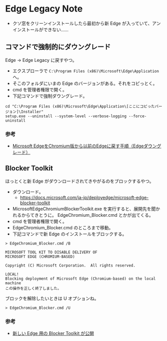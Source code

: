 Edge Legacy Note
===

- クソ窓をクリーンインストールしたら最初から新 Edge が入っていて、アンインストールができない……

## コマンドで強制的にダウングレード

Edge -> Edge Legacy に戻すやつ。

- エクスプローラで `C:\Program Files (x86)\Microsoft\Edge\Application` へ。
- そこのフォルダにいまの Edge のバージョンがある。それをコピっとく。
- cmd を管理者権限で開く。
- 下記コマンドで強制ダウングレード。

```plaintext
cd "C:\Program Files (x86)\Microsoft\Edge\Application\[ここにコピったバージョン]\Installer"
setup.exe --uninstall --system-level --verbose-logging --force-uninstall
```

### 参考

- [Microsoft EdgeをChromium版から以前のEdgeに戻す手順（Edgeダウングレード）](http://tanweb.net/2020/03/11/31135/)

## Blocker Toolkit

ほっとくと新 Edge がダウンロードされてきやがるのをブロックするやつ。

- ダウンロード。
    - https://docs.microsoft.com/ja-jp/deployedge/microsoft-edge-blocker-toolkit
- MicrosoftEdgeChromiumBlockerToolkit.exe を実行すると、展開先を聞かれるからてきとうに。 EdgeChromium_Blocker.cmd とかが出てくる。
- cmd を管理者権限で開く。
- EdgeChromium_Blocker.cmd のところまで移動。
- 下記コマンドで新 Edge のインストールをブロックする。

```plaintext
> EdgeChromium_Blocker.cmd /B

MICROSOFT TOOL KIT TO DISABLE DELIVERY OF
MICROSOFT EDGE (CHROMIUM-BASED)

Copyright (C) Microsoft Corporation.  All rights reserved.

LOCAL!
Blocking deployment of Microsoft Edge (Chromium-based) on the local machine
この操作を正しく終了しました。
```

ブロックを解除したいときは U オプションね。

```plaintext
> EdgeChromium_Blocker.cmd /U
```

### 参考

- [新しい Edge 用の Blocker Toolkit が公開](https://hebikuzure.wordpress.com/2019/12/18/new-edge-blockertoolkit/)
